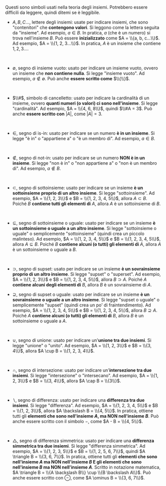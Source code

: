 Questi sono simboli usati nella teoria degli insiemi. Potrebbero essere difficili da leggere, quindi ditemi se è leggibile.

- $A, B, C...$, lettere degli insiemi: usate per indicare insiemi, che sono "contenitori" che **contengono valori**. Si leggono come la lettera seguita da "insieme". Ad esempio, $a \in B$. In pratica, $a$ (che è un numero) si trova nell'insieme $B$. Può essere **inizializzato** come $A = \\{a, b, c...\\}$. Ad esempio, $A = \\{1, 2, 3...\\}$. In pratica, $A$ è un insieme che contiene $1, 2, 3...$.
<br>

- $\emptyset$, segno di insieme vuoto: usato per indicare un insieme vuoto, ovvero un insieme che **non contiene nulla**. Si legge "insieme vuoto". Ad esempio, $a \notin \emptyset$. Può anche **essere scritto come** $\\{\\}$.
<br>

- $\\#$, simbolo di cancelletto: usato per indicare la cardinalità di un insieme, ovvero **quanti numeri (o valori) ci sono nell'insieme**. Si legge "cardinalità". Ad esempio, $A = \\{4, 6, 8\\}$, quindi $\\#A = 3$. Può anche **essere scritto con** $|A|$, come $|A| = 3$.
<br>

- $\in$, segno di is-in: usato per indicare se un numero **è in un insieme**. Si legge "è in" o "appartiene a" o "è un membro di". Ad esempio, $a \in B$.
<br>

- $\notin$, segno di not-in: usato per indicare se un numero **NON è in un insieme**. Si legge "non è in" o "non appartiene a" o "non è un membro di". Ad esempio, $a \notin B$.
<br>

- $\subset$, segno di sottoinsieme: usato per indicare se un insieme **è un sottoinsieme proprio di un altro insieme**. Si legge "sottoinsieme". Ad esempio, $A = \\{1, 2, 3\\}$ e $B = \\{1, 2, 3, 4, 5\\}$, allora $A \subset B$. Poiché $B$ **contiene tutti gli elementi di** $A$, allora $A$ è un sottoinsieme di $B$.
<br>

- $\subseteq$, segno di sottoinsieme o uguale: usato per indicare se un insieme **è un sottoinsieme o uguale a un altro insieme**. Si legge "sottoinsieme o uguale" o semplicemente "sottoinsieme" (quindi crea un piccolo malinteso). Ad esempio, $A = \\{1, 2, 3, 4, 5\\}$ e $B = \\{1, 2, 3, 4, 5\\}$, allora $A \subseteq B$. Poiché $B$ **contiene alcuni (o tutti) gli elementi di** $A$, allora $A$ è un sottoinsieme o uguale a $B$.
<br>

- $\supset$, segno di supset: usato per indicare se un insieme **è un sovrainsieme proprio di un altro insieme**. Si legge "supset" o "superset". Ad esempio, $A = \\{1, 2, 3\\}$ e $B = \\{1, 2, 3, 4, 5\\}$, allora $B \supset A$. Poiché $A$ **contiene alcuni degli elementi di** $B$, allora $B$ è un sovrainsieme di $A$. <br>

- $\supseteq$, segno di supset o uguale: usato per indicare se un insieme **è un sovrainsieme o uguale a un altro insieme**. Si legge "supset o uguale" o semplicemente "supset" (quindi crea un po' di fraintendimento). Ad esempio, $A = \\{1, 2, 3, 4, 5\\}$ e $B = \\{1, 2, 3, 4, 5\\}$, allora $B \supseteq A$. Poiché $A$ **contiene alcuni (o tutti) gli elementi di** $B$, allora $B$ è un sottoinsieme o uguale a $A$.
<br>

- $\cup$, segno di unione: usato per indicare un'**unione tra due insiemi**. Si legge "unione" o "unito". Ad esempio, $A = \\{1, 2, 3\\}$ e $B = \\{3, 4\\}$, allora $A \cup B = \\{1, 2, 3, 4\\}$.
<br>

- $\cap$, segno di intersezione: usato per indicare un'**intersezione tra due insiemi**. Si legge "intersezione" o "intersecano". Ad esempio, $A = \\{1, 2, 3\\}$ e $B = \\{3, 4\\}$, allora $A \cap B = \\{3\\}$.
<br>

- $\backslash$, segno di differenza: usato per indicare una **differenza tra due insiemi**. Si legge "differenza". Ad esempio, $A = \\{1, 2, 3, 4, 5\\}$ e $B = \\{1, 2, 3\\}$, allora $A \backslash B = \\{4, 5\\}$. In pratica, ottiene tutti gli **elementi che sono nell'insieme $A$, ma NON nell'insieme $B$**. Può anche essere scritto con il simbolo $-$, come $A - B = \\{4, 5\\}$.
<br>

- $\triangle$, segno di differenza simmetrica: usato per indicare una **differenza simmetrica tra due insiemi**. Si legge "differenza simmetrica". Ad esempio, $A = \\{1, 2, 3, 5\\}$ e $B = \\{1, 2, 5, 6, 7\\}$, quindi $A \triangle B = \\{3, 6, 7\\}$. In pratica, ottiene tutti gli **elementi che sono nell'insieme $A$ ma NON nell'insieme $B$ E gli elementi che sono nell'insieme $B$ ma NON nell'insieme $A$**. Scritto in notazione matematica, $A \triangle B = \\{A \backslash B\\} \cup \\{B \backslash A\\}$. Può anche essere scritto con $\ominus$, come $A \ominus B = \\{3, 6, 7\\}$.
